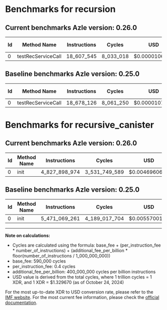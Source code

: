 # Benchmarks for recursion

## Current benchmarks Azle version: 0.26.0

| Id  | Method Name        | Instructions | Cycles    | USD           | USD/Million Calls | Change                             |
| --- | ------------------ | ------------ | --------- | ------------- | ----------------- | ---------------------------------- |
| 0   | testRecServiceCall | 18_607_545   | 8_033_018 | $0.0000106813 | $10.68            | <font color="green">-70_581</font> |

## Baseline benchmarks Azle version: 0.25.0

| Id  | Method Name        | Instructions | Cycles    | USD           | USD/Million Calls |
| --- | ------------------ | ------------ | --------- | ------------- | ----------------- |
| 0   | testRecServiceCall | 18_678_126   | 8_061_250 | $0.0000107188 | $10.71            |

# Benchmarks for recursive_canister

## Current benchmarks Azle version: 0.26.0

| Id  | Method Name | Instructions  | Cycles        | USD           | USD/Million Calls | Change                                  |
| --- | ----------- | ------------- | ------------- | ------------- | ----------------- | --------------------------------------- |
| 0   | init        | 4_827_898_974 | 3_531_749_589 | $0.0046960615 | $4_696.06         | <font color="green">-643_170_287</font> |

## Baseline benchmarks Azle version: 0.25.0

| Id  | Method Name | Instructions  | Cycles        | USD           | USD/Million Calls |
| --- | ----------- | ------------- | ------------- | ------------- | ----------------- |
| 0   | init        | 5_471_069_261 | 4_189_017_704 | $0.0055700112 | $5_570.01         |

---

**Note on calculations:**

- Cycles are calculated using the formula: base_fee + (per_instruction_fee \* number_of_instructions) + (additional_fee_per_billion \* floor(number_of_instructions / 1_000_000_000))
- base_fee: 590_000 cycles
- per_instruction_fee: 0.4 cycles
- additional_fee_per_billion: 400_000_000 cycles per billion instructions
- USD value is derived from the total cycles, where 1 trillion cycles = 1 XDR, and 1 XDR = $1.329670 (as of October 24, 2024)

For the most up-to-date XDR to USD conversion rate, please refer to the [IMF website](https://www.imf.org/external/np/fin/data/rms_sdrv.aspx).
For the most current fee information, please check the [official documentation](https://internetcomputer.org/docs/current/developer-docs/gas-cost#execution).
